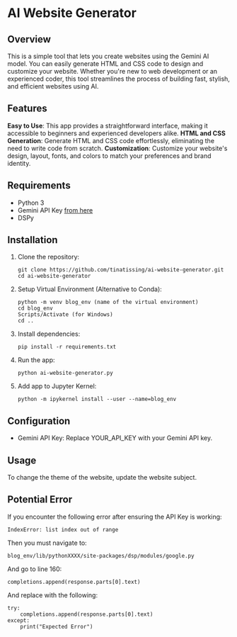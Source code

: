 # AI Website Generator

## Overview
This is a simple tool that lets you create websites using the Gemini AI model. You can easily generate HTML and CSS code to design and customize your website. Whether you're new to web development or an experienced coder, this tool streamlines the process of building fast, stylish, and efficient websites using AI.

## Features

**Easy to Use**: This app provides a straightforward interface, making it accessible to beginners and experienced developers alike.
**HTML and CSS Generation**: Generate HTML and CSS code effortlessly, eliminating the need to write code from scratch.
**Customization**: Customize your website's design, layout, fonts, and colors to match your preferences and brand identity.

## Requirements
- Python 3
- Gemini API Key [from here](https://aistudio.google.com/app/apikey)
- DSPy

## Installation
1. Clone the repository:
    ```
    git clone https://github.com/tinatissing/ai-website-generator.git
    cd ai-website-generator
    ```
2. Setup Virtual Environment (Alternative to Conda):
    ```
    python -m venv blog_env (name of the virtual environment)
    cd blog_env
    Scripts/Activate (for Windows)
    cd ..
    ```
3. Install dependencies:
    ```
    pip install -r requirements.txt
    ```
4. Run the app:
    ```
    python ai-website-generator.py
    ```
5. Add app to Jupyter Kernel:
    ```
    python -m ipykernel install --user --name=blog_env
    ```

## Configuration
- Gemini API Key: Replace YOUR_API_KEY with your Gemini API key.

## Usage
To change the theme of the website, update the website subject.

## Potential Error
If you encounter the following error after ensuring the API Key is working:

`IndexError: list index out of range`

Then you must navigate to: 

`blog_env/lib/pythonXXXX/site-packages/dsp/modules/google.py`

And go to line 160:

`completions.append(response.parts[0].text)`

And replace with the following:

```
try:
    completions.append(response.parts[0].text)
except:
    print("Expected Error")

```
